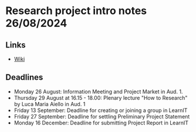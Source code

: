 # Research project intro notes 26/08/2024

## Links

- [Wiki](https://wiki.itu.dk/computerscience/index.php/Research_Project_and_Thesis)

## Deadlines

- Monday 26 August: Information Meeting and Project Market in Aud. 1.
- Thursday 29 August at 16.15 - 18.00: Plenary lecture "How to Research" by Luca Maria Aiello in Aud. 1
- Friday 13 September: Deadline for creating or joining a group in LearnIT
- Friday 27 September: Deadline for settling Preliminary Project Statement
- Monday 16 December: Deadline for submitting Project Report in LearnIT